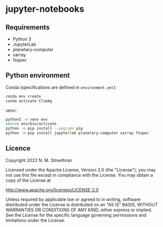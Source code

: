 # jupyter-notebooks

## Requirements

- Python 3
- JupyterLab
- planetary-computer
- xarray
- fsspec

## Python environment

Conda (specifications are defined in `environment.yml`):

```sh
conda env create
conda activate ClimAg
```

venv:

```sh
python3 -m venv env
source env/bin/activate
python -m pip install --upgrade pip
python -m pip install jupyterlab planetary-computer xarray fsspec
```

## Licence

Copyright 2022 N. M. Streethran

Licensed under the Apache License, Version 2.0 (the "License");
you may not use this file except in compliance with the License.
You may obtain a copy of the License at

  <http://www.apache.org/licenses/LICENSE-2.0>

Unless required by applicable law or agreed to in writing, software
distributed under the License is distributed on an "AS IS" BASIS,
WITHOUT WARRANTIES OR CONDITIONS OF ANY KIND, either express or implied.
See the License for the specific language governing permissions and
limitations under the License.
